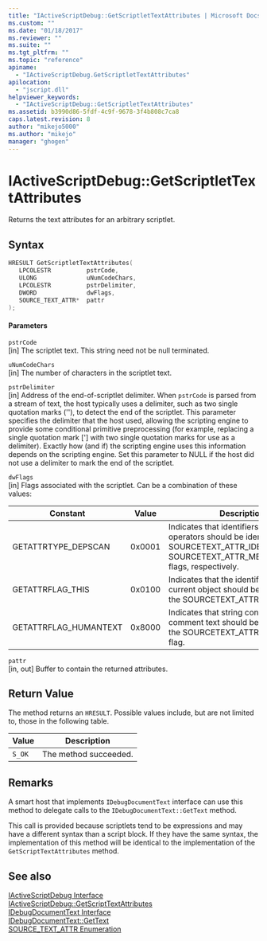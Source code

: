 ```yaml
---
title: "IActiveScriptDebug::GetScriptletTextAttributes | Microsoft Docs"
ms.custom: ""
ms.date: "01/18/2017"
ms.reviewer: ""
ms.suite: ""
ms.tgt_pltfrm: ""
ms.topic: "reference"
apiname: 
  - "IActiveScriptDebug.GetScriptletTextAttributes"
apilocation: 
  - "jscript.dll"
helpviewer_keywords: 
  - "IActiveScriptDebug::GetScriptletTextAttributes"
ms.assetid: b3990d86-5fdf-4c9f-9678-3f4b808c7ca8
caps.latest.revision: 8
author: "mikejo5000"
ms.author: "mikejo"
manager: "ghogen"
---
```

# IActiveScriptDebug::GetScriptletTextAttributes
Returns the text attributes for an arbitrary scriptlet.  
  
## Syntax  
  
```cpp
HRESULT GetScriptletTextAttributes(  
   LPCOLESTR          pstrCode,  
   ULONG              uNumCodeChars,  
   LPCOLESTR          pstrDelimiter,  
   DWORD              dwFlags,  
   SOURCE_TEXT_ATTR*  pattr  
);  
```  
  
#### Parameters  
 `pstrCode`  
 [in] The scriptlet text. This string need not be null terminated.  
  
 `uNumCodeChars`  
 [in] The number of characters in the scriptlet text.  
  
 `pstrDelimiter`  
 [in] Address of the end-of-scriptlet delimiter. When `pstrCode` is parsed from a stream of text, the host typically uses a delimiter, such as two single quotation marks (''), to detect the end of the scriptlet. This parameter specifies the delimiter that the host used, allowing the scripting engine to provide some conditional primitive preprocessing (for example, replacing a single quotation mark ['] with two single quotation marks for use as a delimiter). Exactly how (and if) the scripting engine uses this information depends on the scripting engine. Set this parameter to NULL if the host did not use a delimiter to mark the end of the scriptlet.  
  
 `dwFlags`  
 [in] Flags associated with the scriptlet. Can be a combination of these values:  
  
|Constant|Value|Description|  
|--------------|-----------|-----------------|  
|GETATTRTYPE_DEPSCAN|0x0001|Indicates that identifiers and dot operators should be identified with the SOURCETEXT_ATTR_IDENTIFIER and SOURCETEXT_ATTR_MEMBERLOOKUP flags, respectively.|  
|GETATTRFLAG_THIS|0x0100|Indicates that the identifier for the current object should be identified with the SOURCETEXT_ATTR_THIS flag.|  
|GETATTRFLAG_HUMANTEXT|0x8000|Indicates that string content and comment text should be identified with the SOURCETEXT_ATTR_HUMANTEXT flag.|  
  
 `pattr`  
 [in, out] Buffer to contain the returned attributes.  
  
## Return Value  
 The method returns an `HRESULT`. Possible values include, but are not limited to, those in the following table.  
  
|Value|Description|  
|-----------|-----------------|  
|`S_OK`|The method succeeded.|  
  
## Remarks  
 A smart host that implements `IDebugDocumentText` interface can use this method to delegate calls to the `IDebugDocumentText::GetText` method.  
  
 This call is provided because scriptlets tend to be expressions and may have a different syntax than a script block. If they have the same syntax, the implementation of this method will be identical to the implementation of the `GetScriptTextAttributes` method.  
  
## See also  
 [IActiveScriptDebug Interface](../../winscript/reference/iactivescriptdebug-interface.md)   
 [IActiveScriptDebug::GetScriptTextAttributes](../../winscript/reference/iactivescriptdebug-getscripttextattributes.md)   
 [IDebugDocumentText Interface](../../winscript/reference/idebugdocumenttext-interface.md)   
 [IDebugDocumentText::GetText](../../winscript/reference/idebugdocumenttext-gettext.md)   
 [SOURCE_TEXT_ATTR Enumeration](../../winscript/reference/source-text-attr-enumeration.md)